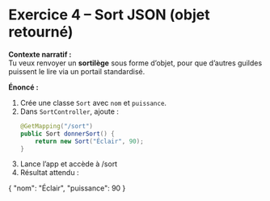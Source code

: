 # Exercice 4 – Sort JSON (objet retourné)

**Contexte narratif :**  
Tu veux renvoyer un **sortilège** sous forme d’objet, pour que d’autres guildes puissent le lire via un portail standardisé.

**Énoncé :**  
1. Crée une classe `Sort` avec `nom` et `puissance`.  
2. Dans `SortController`, ajoute :
   ```java
   @GetMapping("/sort")
   public Sort donnerSort() {
       return new Sort("Éclair", 90);
   }
3. Lance l’app et accède à /sort
4. Résultat attendu :

{
  "nom": "Éclair",
  "puissance": 90
}

